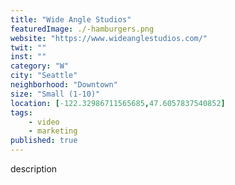 ```yaml
---
title: "Wide Angle Studios"
featuredImage: ./-hamburgers.png
website: "https://www.wideanglestudios.com/"
twit: ""
inst: ""
category: "W"
city: "Seattle"
neighborhood: "Downtown"
size: "Small (1-10)"
location: [-122.32986711565685,47.6057837540852]
tags:
    - video
    - marketing
published: true
---
```


description
